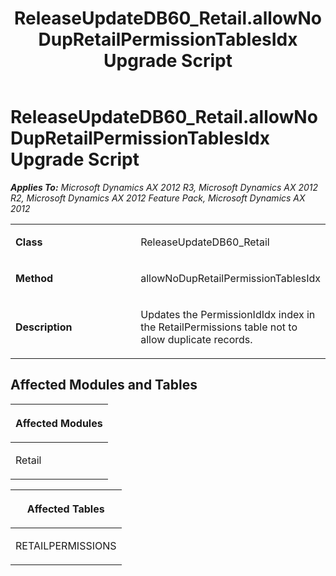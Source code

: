 ﻿---
title: ReleaseUpdateDB60_Retail.allowNoDupRetailPermissionTablesIdx Upgrade Script
TOCTitle: ReleaseUpdateDB60_Retail.allowNoDupRetailPermissionTablesIdx Upgrade Script
ms:assetid: 8470b076-560e-eb97-0611-2b83500328b8
ms:mtpsurl: https://msdn.microsoft.com/en-us/library/JJ686005(v=AX.60)
ms:contentKeyID: 49709456
ms.date: 05/18/2015
mtps_version: v=AX.60
---

# ReleaseUpdateDB60\_Retail.allowNoDupRetailPermissionTablesIdx Upgrade Script 


_**Applies To:** Microsoft Dynamics AX 2012 R3, Microsoft Dynamics AX 2012 R2, Microsoft Dynamics AX 2012 Feature Pack, Microsoft Dynamics AX 2012_

<table>
<colgroup>
<col style="width: 50%" />
<col style="width: 50%" />
</colgroup>
<tbody>
<tr class="odd">
<td><p><strong>Class</strong></p></td>
<td><p>ReleaseUpdateDB60_Retail</p></td>
</tr>
<tr class="even">
<td><p><strong>Method</strong></p></td>
<td><p>allowNoDupRetailPermissionTablesIdx</p></td>
</tr>
<tr class="odd">
<td><p><strong>Description</strong></p></td>
<td><p>Updates the PermissionIdIdx index in the RetailPermissions table not to allow duplicate records.</p></td>
</tr>
</tbody>
</table>


## Affected Modules and Tables

<table>
<colgroup>
<col style="width: 100%" />
</colgroup>
<thead>
<tr class="header">
<th><p>Affected Modules</p></th>
</tr>
</thead>
<tbody>
<tr class="odd">
<td><p>Retail</p></td>
</tr>
</tbody>
</table>


<table>
<colgroup>
<col style="width: 100%" />
</colgroup>
<thead>
<tr class="header">
<th><p>Affected Tables</p></th>
</tr>
</thead>
<tbody>
<tr class="odd">
<td><p>RETAILPERMISSIONS</p></td>
</tr>
</tbody>
</table>

  


